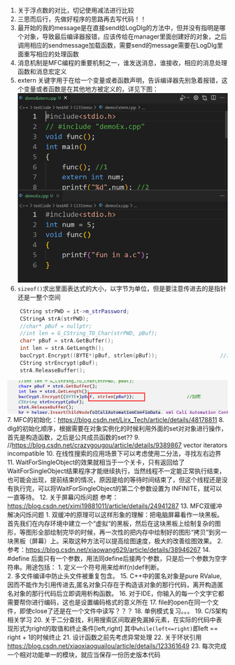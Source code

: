 1. 关于浮点数的对比，切记使用减法进行比较
2. 三思而后行，先做好程序的思路再去写代码！！
3. 最开始的我的message是在直接send给LogDlg的方法中，但并没有指明是哪个对象，导致最后编译器报错，应该传给在manager里面创建好的对象，之后调用相应的sendmessage加载函数，需要send的message需要在LogDlg里面重写相应的处理函数
4. 消息机制是MFC编程的重要机制之一，谁发送消息，谁接收，相应的消息处理函数和消息宏定义
5. extern 关键字用于在给一个变量或者函数声明，告诉编译器先别急着报错，这个变量或者函数是在其他地方被定义的，详见下图：
![图 1](../Bin/image/2022-09-19-externDemo.png)  
6. ``sizeof()``求出里面表达式的大小，以字节为单位，但是要注意传进去的是指针还是一整个空间
```C++
    CString strPWD = it->m_strPassword;
    CStringA strA(strPWD);
    //char* pBuf = nullptr;
    //int len = G_CString_TO_Char(strPWD, pBuf);
    char* pBuf = strA.GetBuffer();
    int len = strA.GetLength();
    bacCrypt.Encrypt((BYTE*)pBuf, strlen(pBuf));					//加密
    CString strEncrypt(pBuf);
    strA.ReleaseBuffer();
```
![图 4](../Bin/image/2022-09-21-sizeof.png)  
7. MFC的初始化：https://blog.csdn.net/Lirx_Tech/article/details/48178811
8. dlg的初始化顺序，根据需要在对象实例化的时候利用外面的set对对象进行操作，首先是构造函数，之后是公共成员函数的set??
9. //https://blog.csdn.net/crazygougou/article/details/9389867 vector iterators incompatible
10. 在线性搜索的应用场景下可以考虑使用二分法，寻找左右边界
11. WaitForSingleObject的效果就相当于一个关卡，只有返回给了WaitForSingleObject结果程序才能继续执行，当然线程不一定能正常执行结束，也可能会出现，提前结束的情况，原因是给的等待时间结束了，但这个线程还是没有执行完，可以将WaitForSingleObject的第二个参数设置为 INFINITE，就可以一直等待。
12. 关于屏幕闪烁问题 参考：https://blog.csdn.net/ximi19881011/article/details/24941287
13. MFC双缓冲解决闪烁问题
    1.  双缓冲的原理可以这样形象的理解：把电脑屏幕看作一块黑板。首先我们在内存环境中建立一个“虚拟“的黑板，然后在这块黑板上绘制复杂的图形，等图形全部绘制完毕的时候，再一次性的把内存中绘制好的图形“拷贝”到另一块黑板（屏幕）上。采取这种方法可以提高绘图速度，极大的改善绘图效果。
    2.  参考：https://blog.csdn.net/xiaowang629/article/details/38946267
14. #define 后面只有一个参数，用法同define后接两个参数，只是后一个参数为空字符串。用途包括：
    1.  定义一个符号用来给#if(n)def判断。  
    2.  多文件编译中防止头文件被重复包含。
15. C++中的匿名对象是pure RValue, 因而不能作为引用传进去,匿名对象只存在于构造该对象的那行代码，离开构造匿名对象的那行代码后立即调用析构函数。
16. 对于IDE，你输入的每一个文字它都需要帮你进行编码，这也是设置编码格式的意义所在
17. file的open在同一个文件，即使close了还是在一个文件中读写？？？
18. 单例模式复习。。。
19. C/S架构相关学习
20. 关于二分查找，利用搜索区间取避免漏掉元素，在实际的代码中表现形式为right的取值和终止条件[left,right] 其中``while(left<=right)``即left == right + 1的时候终止
21. 设计函数之前先考虑异常处理
22. 关于环状引用 https://blog.csdn.net/xiaoxiaoguailou/article/details/123361649
23. 每次完成一个相对功能单一的模块，就应当保存一份历史版本代码